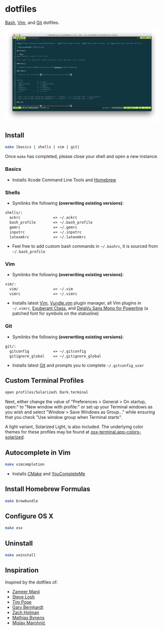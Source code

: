 # dotfiles
[Bash](https://www.gnu.org/software/bash/), [Vim](http://www.vim.org), and [Git](http://git-scm.com) dotfiles.

![Vim screenshot](img/vim.png)

## Install

```bash
make [basics | shells | vim | git]
```

Once `make` has completed, please close your shell and open a new instance.

### Basics
- Installs Xcode Command Line Tools and [Homebrew](http://brew.sh)

### Shells
- Symlinks the following **(overwriting existing versions)**:

```
shells/:
  ackrc               => ~/.ackrc
  bash_profile        => ~/.bash_profile
  gemrc               => ~/.gemrc
  inputrc             => ~/.inputrc
  latexmkrc           => ~/.latexmkrc
```

- Feel free to add custom bash commands in `~/.bashrc`, it is sourced from `~/.bash_profile`

### Vim
- Symlinks the following **(overwriting existing versions)**:

```
vim/:
  vim/                => ~/.vim
  vimrc               => ~/.vimrc
```

- Installs latest [Vim](http://www.vim.org), [Vundle.vim](https://github.com/gmarik/Vundle.vim) plugin manager, all Vim plugins in `~/.vimrc`, [Exuberant Ctags](http://ctags.sourceforge.net), and [DejaVu Sans Mono for Powerline](https://github.com/powerline/fonts/tree/master/DejaVuSansMono) (a patched font for symbols on the statusline)

### Git
- Symlinks the following **(overwriting existing versions)**:

```
git/:
  gitconfig           => ~/.gitconfig
  gitignore_global    => ~/.gitignore_global
```

- Installs latest [Git](http://git-scm.com) and prompts you to complete `~/.gitconfig_user`

## Custom Terminal Profiles

```bash
open profiles/Solarized\ Dark.terminal
```

Next, either change the value of "Preferences > General > On startup, open:" to "New window with profile:" or set up your Terminal windows as you wish and select "Window > Save Windows as Group..." while ensuring that you check "Use window group when Terminal starts".

A light variant, Solarized Light, is also included. The underlying color themes for these profiles may be found at [osx-terminal.app-colors-solarized](https://github.com/tomislav/osx-terminal.app-colors-solarized).

## Autocomplete in Vim

```bash
make vimcompletion
```

- Installs [CMake](http://www.cmake.org) and [YouCompleteMe](http://valloric.github.io/YouCompleteMe/)

## Install Homebrew Formulas

```bash
make brewbundle
```

## Configure OS X

```bash
make osx
```

## Uninstall

```bash
make uninstall
```

## Inspiration
Inspired by the dotfiles of:
- [Zameer Manji](https://github.com/zmanji/dotfiles)
- [Steve Losh](https://bitbucket.org/sjl/dotfiles/src)
- [Tim Pope](https://github.com/tpope/tpope)
- [Gary Bernhardt](https://github.com/garybernhardt/dotfiles)
- [Zach Holman](https://github.com/holman/dotfiles)
- [Mathias Bynens](https://github.com/mathiasbynens/dotfiles)
- [Mislav Marohnić](https://github.com/mislav/vimfiles)
